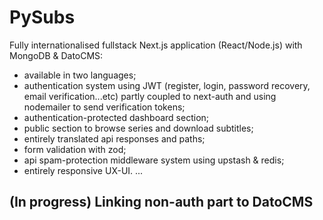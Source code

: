 # РуSubs

Fully internationalised fullstack Next.js application (React/Node.js) with MongoDB & DatoCMS:

- available in two languages;
- authentication system using JWT (register, login, password recovery, email verification...etc) partly coupled to next-auth and using nodemailer to send verification tokens;
- authentication-protected dashboard section;
- public section to browse series and download subtitles;
- entirely translated api responses and paths;
- form validation with zod;
- api spam-protection middleware system using upstash & redis;
- entirely responsive UX-UI.
  ...


## **(In progress) Linking non-auth part to DatoCMS**
